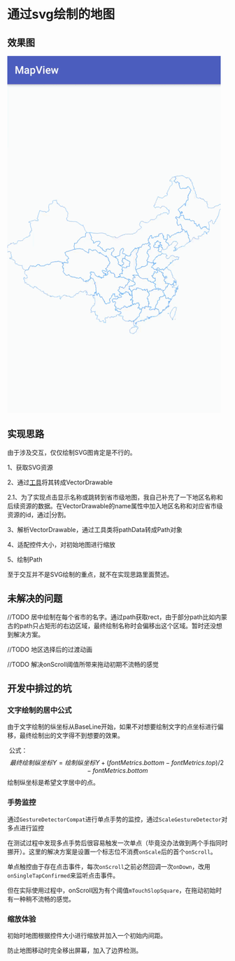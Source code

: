 # 通过svg绘制的地图


## 效果图

![mapview](https://raw.githubusercontent.com/lhc20040808/Pictures/master/res/图片/map_view_gif.gif)



## 实现思路

由于涉及交互，仅仅绘制SVG图肯定是不行的。

1、获取SVG资源

2、通过[工具](http://inloop.github.io/svg2android/)将其转成VectorDrawable

2.1、为了实现点击显示名称或跳转到省市级地图，我自己补充了一下地区名称和后续资源的数据。在VectorDrawable的name属性中加入地区名称和对应省市级资源的id，通过|分割。

3、解析VectorDrawable，通过工具类将pathData转成Path对象

4、适配控件大小，对初始地图进行缩放

5、绘制Path



至于交互并不是SVG绘制的重点，就不在实现思路里面赘述。



## 未解决的问题

//TODO 居中绘制在每个省市的名字。通过path获取rect，由于部分path比如内蒙古的path只占矩形的右边区域，最终绘制名称时会偏移出这个区域。暂时还没想到解决方案。



//TODO 地区选择后的过渡动画



//TODO 解决onScroll阈值所带来拖动初期不流畅的感觉

## 开发中排过的坑

### 文字绘制的居中公式

​	由于文字绘制的纵坐标从BaseLine开始，如果不对想要绘制文字的点坐标进行偏移，最终绘制出的文字得不到想要的效果。

​	公式：
$$
最终绘制纵坐标Y =  绘制纵坐标Y + (fontMetrics.bottom - fontMetrics.top) / 2 - fontMetrics.bottom
$$
绘制纵坐标是希望文字居中的点。



### 手势监控

通过`GestureDetectorCompat`进行单点手势的监控，通过`ScaleGestureDetector`对多点进行监控

在测试过程中发现多点手势后很容易触发一次单点（毕竟没办法做到两个手指同时挪开）。这里的解决方案是设置一个标志位不消费`onScale`后的首个`onScroll`。

单点触控由于存在点击事件，每次`onScroll`之前必然回调一次`onDown`，改用`onSingleTapConfirmed`来监听点击事件。

但在实际使用过程中，onScroll因为有个阈值`mTouchSlopSquare`，在拖动初始时有一种稍不流畅的感觉。

### 缩放体验

初始时地图根据控件大小进行缩放并加入一个初始内间距。

防止地图移动时完全移出屏幕，加入了边界检测。
